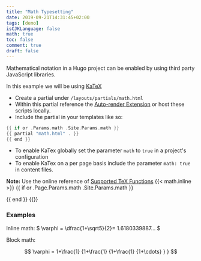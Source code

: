 ```yaml
---
title: "Math Typesetting"
date: 2019-09-21T14:31:45+02:00
tags: [demo]
isCJKLanguage: false
math: true
toc: false
comment: true
draft: false
---
```


Mathematical notation in a Hugo project can be enabled by using third party JavaScript libraries.
<!--more-->

In this example we will be using [KaTeX](https://katex.org/)

- Create a partial under `/layouts/partials/math.html`
- Within this partial reference the [Auto-render Extension](https://katex.org/docs/autorender.html) or host these scripts locally.
- Include the partial in your templates like so:

```go html template
{{ if or .Params.math .Site.Params.math }}
{{ partial "math.html" . }}
{{ end }}
```

- To enable KaTex globally set the parameter `math` to `true` in a project's configuration
- To enable KaTex on a per page basis include the parameter `math: true` in content files.

**Note:** Use the online reference of [Supported TeX Functions](https://katex.org/docs/supported.html)
{{< math.inline >}}
{{ if or .Page.Params.math .Site.Params.math }}
<!-- KaTeX -->
<link rel="stylesheet" href="https://cdn.jsdelivr.net/npm/katex@0.10.1/dist/katex.min.css" integrity="sha384-dbVIfZGuN1Yq7/1Ocstc1lUEm+AT+/rCkibIcC/OmWo5f0EA48Vf8CytHzGrSwbQ" crossorigin="anonymous">
<script defer src="https://cdn.jsdelivr.net/npm/katex@0.10.1/dist/katex.min.js" integrity="sha384-2BKqo+exmr9su6dir+qCw08N2ZKRucY4PrGQPPWU1A7FtlCGjmEGFqXCv5nyM5Ij" crossorigin="anonymous"></script>
<script defer src="https://cdn.jsdelivr.net/npm/katex@0.10.1/dist/contrib/auto-render.min.js" integrity="sha384-kWPLUVMOks5AQFrykwIup5lo0m3iMkkHrD0uJ4H5cjeGihAutqP0yW0J6dpFiVkI" crossorigin="anonymous" onload="renderMathInElement(document.body);"></script>
{{ end }}
{{</ math.inline >}}

### Examples

Inline math: $ \varphi = \dfrac{1+\sqrt5}{2}= 1.6180339887… $

Block math:

$$
 \varphi = 1+\frac{1} {1+\frac{1} {1+\frac{1} {1+\cdots} } }
$$
